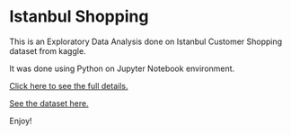 # Istanbul Shopping
This is an Exploratory Data Analysis done on Istanbul Customer Shopping dataset from kaggle.

It was done using Python on Jupyter Notebook environment.

[Click here to see the full details.](code/Istanbul-Customer-Shopping.ipynb)

[See the dataset here.](data/customer-shopping-data.csv)

Enjoy!
